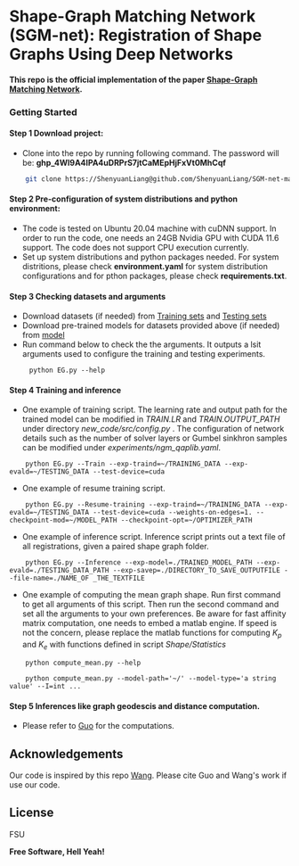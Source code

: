  # Shape-Graph Matching Network (SGM-net): Registration of Shape Graphs Using Deep Networks
#### This repo is the official implementation of the paper [Shape-Graph Matching Network](https://link-url-here.org).

### Getting Started
#### Step 1 Download project:
- Clone into the repo by running following command. The password will be: **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**
```sh
    git clone https://ShenyuanLiang@github.com/ShenyuanLiang/SGM-net-master.git
```


#### Step 2 Pre-configuration of system distributions and python environment:
- The code is tested on Ubuntu 20.04 machine with cuDNN support. In order to run the code, one needs an 24GB Nvidia GPU with CUDA 11.6 support. The code does not support CPU execution currently.
- Set up system distributions and python packages needed. For system distritions, please check **environment.yaml** for system distribution configurations and for pthon packages, please check **requirements.txt**.  


#### Step 3 Checking datasets and arguments
- Download datasets (if needed) from [Training sets](https://www.dropbox.com/sh/ap2fy0560usui1c/AACnExI501GkZGYGpC2-GU9Da?dl=0) and [Testing sets](https://www.dropbox.com/scl/fo/d316nxhwc75wyvcoobl2i/h?dl=0&rlkey=va9jidmntohz7h0zzft0j7nky)
- Download pre-trained models for datasets provided above (if needed) from [model](https://www.dropbox.com/s/ps2pq15hr20fx9u/sim.pt?dl=0)
- Run command below to check the the arguments. It outputs a lsit arguments used to configure the training and testing experiments.
```{r, engine='python'}
     python EG.py --help
```

#### Step 4 Training and inference
- One example of training script. The learning rate and output path for the trained model can be modified in *TRAIN.LR* and *TRAIN.OUTPUT_PATH* under directory *new_code/src/config.py* . The configuration of network details such as the number of solver layers or Gumbel sinkhron samples can be modified under *experiments/ngm_qaplib.yaml*.
```{r, engine='python'}
    python EG.py --Train --exp-traind=~/TRAINING_DATA --exp-evald=~/TESTING_DATA --test-device=cuda
```

- One example of resume training script.
```{r, engine='python'}
    python EG.py --Resume-training --exp-traind=~/TRAINING_DATA --exp-evald=~/TESTING_DATA --test-device=cuda --weights-on-edges=1. --checkpoint-mod=~/MODEL_PATH --checkpoint-opt=~/OPTIMIZER_PATH
```

- One example of inference script. Inference script prints out a text file of all registrations, given a paired shape graph folder.
```{r, engine='python'}
    python EG.py --Inference --exp-model=./TRAINED_MODEL_PATH --exp-evald=./TESTING_DATA_PATH --exp-savep=./DIRECTORY_TO_SAVE_OUTPUTFILE --file-name=./NAME_OF _THE_TEXTFILE
```
- One example of computing the mean graph shape. Run first command to get all arguments of this script. Then run the second command and set all the arguments to your own preferences. Be aware for fast affinity matrix computation, one needs to embed a matlab engine. If speed is not the concern, please replace the matlab functions for computing $K_p$ and $K_e$ with functions defined in script *Shape/Statistics*
```{r, engine='python'}
    python compute_mean.py --help
```
```{r, engine='python'}
    python compute_mean.py --model-path='~/' --model-type='a string value' --I=int ...
```
#### Step 5 Inferences like graph geodescis and distance computation.
- Please refer to [Guo](https://github.com/xiaoyangstat/statistical-shape-analysis-of-elastic-graphs.git) for the computations.

## Acknowledgements
Our code is inspired by this repo [Wang](https://github.com/Thinklab-SJTU/ThinkMatch.git). Please cite Guo and Wang's work if use our code. 

## License

FSU

**Free Software, Hell Yeah!**

[//]: # (These are reference links used in the body of this note and get stripped out when the markdown processor does its job. There is no need to format nicely because it shouldn't be seen. Thanks SO - http://stackoverflow.com/questions/4823468/store-comments-in-markdown-syntax)

   [dill]: <https://github.com/joemccann/dillinger>
   [git-repo-url]: <https://github.com/joemccann/dillinger.git>
   [john gruber]: <http://daringfireball.net>
   [df1]: <http://daringfireball.net/projects/markdown/>
   [markdown-it]: <https://github.com/markdown-it/markdown-it>
   [Ace Editor]: <http://ace.ajax.org>
   [node.js]: <http://nodejs.org>
   [Twitter Bootstrap]: <http://twitter.github.com/bootstrap/>
   [jQuery]: <http://jquery.com>
   [@tjholowaychuk]: <http://twitter.com/tjholowaychuk>
   [express]: <http://expressjs.com>
   [AngularJS]: <http://angularjs.org>
   [Gulp]: <http://gulpjs.com>

   [PlDb]: <https://github.com/joemccann/dillinger/tree/master/plugins/dropbox/README.md>
   [PlGh]: <https://github.com/joemccann/dillinger/tree/master/plugins/github/README.md>
   [PlGd]: <https://github.com/joemccann/dillinger/tree/master/plugins/googledrive/README.md>
   [PlOd]: <https://github.com/joemccann/dillinger/tree/master/plugins/onedrive/README.md>
   [PlMe]: <https://github.com/joemccann/dillinger/tree/master/plugins/medium/README.md>
   [PlGa]: <https://github.com/RahulHP/dillinger/blob/master/plugins/googleanalytics/README.md>
